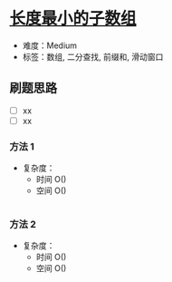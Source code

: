 # [长度最小的子数组](https://leetcode-cn.com/problems/minimum-size-subarray-sum/)

- 难度：Medium
- 标签：数组, 二分查找, 前缀和, 滑动窗口

## 刷题思路

- [ ] xx
- [ ] xx

### 方法 1

- 复杂度：
    - 时间 O()
    - 空间 O()

``` js

```

### 方法 2

- 复杂度：
    - 时间 O()
    - 空间 O()

``` js

```
